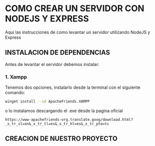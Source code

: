 # COMO CREAR UN SERVIDOR CON NODEJS Y EXPRESS
Aqui las instrucciones de como levantar un servidor utilizando NodeJS y Express
## INSTALACION DE DEPENDENCIAS
Antes de levantar el servidor debemos instalar:
### 1. Xampp
Tenemos dos opciones, instalarlo desde la terminal con el siguiente comando:
```bash
winget install --id ApacheFriends.XAMPP
```
o lo instalamos descargando el .exe desde la pagina oficial
```link
https://www-apachefriends-org.translate.goog/download.html?_x_tr_sl=en&_x_tr_tl=es&_x_tr_hl=es&_x_tr_pto=tc
```
## CREACION DE NUESTRO PROYECTO
